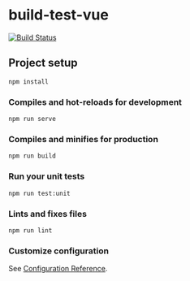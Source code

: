 # build-test-vue

[![Build Status](https://travis-ci.org/Kaleidostar/build-test-vue.svg?branch=master)](https://travis-ci.org/Kaleidostar/build-test-vue)

## Project setup
```
npm install
```

### Compiles and hot-reloads for development
```
npm run serve
```

### Compiles and minifies for production
```
npm run build
```

### Run your unit tests
```
npm run test:unit
```

### Lints and fixes files
```
npm run lint
```

### Customize configuration
See [Configuration Reference](https://cli.vuejs.org/config/).

